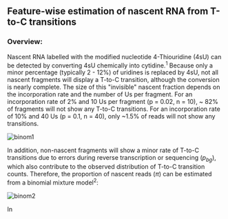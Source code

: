 ## Feature-wise estimation of nascent RNA from T-to-C transitions

### Overview:
Nascent RNA labelled with the modified nucleotide 4-Thiouridine (4sU) can be detected by converting 4sU chemically into cytidine.<sup>1</sup> Because only a minor percentage (typically 2 - 12%) of uridines is replaced by 4sU, not all nascent fragments will display a T-to-C transition, although the conversion is nearly complete. The size of this "invisible" nascent fraction depends on the incorporation rate and the number of Us per fragment. For an incorporation rate of 2% and 10 Us per fragment (p = 0.02, n = 10), ~ 82% of fragments will not show any T-to-C transitions. For an incorporation rate of 10% and 40 Us (p = 0.1, n = 40), only ~1.5% of reads will not show any transitions.

![binom1](https://user-images.githubusercontent.com/37538623/235510082-b82756c5-270f-4349-b904-18f66d959d61.png)

In addition, non-nascent fragments will show a minor rate of T-to-C transitions due to errors during reverse transcription or sequencing ($p_{bg}$), which also contribute to the observed distribution of T-to-C transition counts. Therefore, the proportion of nascent reads ($\pi$) can be estimated from a binomial mixture model<sup>2</sup>:

![binom2](https://user-images.githubusercontent.com/37538623/235511542-efab4876-92d1-4f09-a68f-bdc90050d99f.png)

In <Title of mansucript>, we estimated these parameters separately for intronic and spliced fragments as well as for regulatory groups of genes.<sup>3</sup>  

### Steps
* Alignment to the genome using STAR<sup>4</sup>
* Identification of SNPs (from an external set of sequences; theoretically, this can be achieved from the same data, because SNPs should lead to a much higher T-to-C transition rate than 4sU incorporation)
* Removal of reads that overlap putative SNPs
* Identification and annotation of intronic and exon-exon junction reads with featureCounts<sup>5</sup>
* Feature-wise counting of T-to-C transitions (i.e. at the gene-level)
* Estimation of parameters (transition probability and proportion of nascent reads, background transition rate within non-nascent reads) for groups of genes using non-linear regression in R 

### Tools
In <Title of mansucript>, we used the following tools:
* STAR v2.5.3a
* samtools v1.7
* featureCounts v1.5.2
* R v4.0.5
  
### References
1. Schott, J., S. Reitter, D. Lindner, J. Grosser, M. Bruer, A. Shenoy, T. Geiger, A. Mathes, G. Dobreva, and G. Stoecklin. 2021. 'Nascent Ribo-Seq measures ribosomal loading time and reveals kinetic impact on ribosome density', Nat Methods, 18: 1068-74.
2. Jurges, C., L. Dolken, and F. Erhard. 2018. 'Dissecting newly transcribed and old RNA using GRAND-SLAM', Bioinformatics, 34: i218-i26.
3. unpublished manuscript
4. Dobin, A., C. A. Davis, F. Schlesinger, J. Drenkow, C. Zaleski, S. Jha, P. Batut, M. Chaisson, and T. R. Gingeras. 2013. 'STAR: ultrafast universal RNA-seq aligner', Bioinformatics, 29: 15-21.
5. Liao, Y., G. K. Smyth, and W. Shi. 2014. 'featureCounts: an efficient general purpose program for assigning sequence reads to genomic features', Bioinformatics, 30: 923-30.

